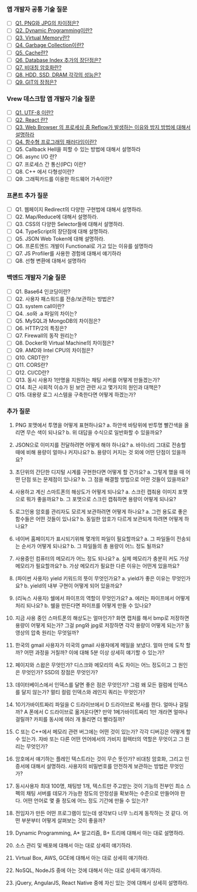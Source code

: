 ### 앱 개발자 공통 기술 질문

- [ ] [Q1. PNG와 JPG의 차이점은?](./A-1.md)
- [ ] [Q2. Dynamic Programming이란?](./A-2.md)
- [ ] [Q3. Virtual Memory란?](./A-3.md)
- [ ] [Q4. Garbage Collection이란?](./A-4.md)
- [ ] [Q5. Cache란?](./A-5.md)
- [ ] [Q6. Database Index 추가의 장단점은?](./A-6.md)
- [ ] [Q7. 비대칭 암호화란?](./A-7.md)
- [ ] [Q8. HDD, SSD, DRAM 각각의 성능은?](./A-8.md)
- [ ] [Q9. GIT의 장점은?](./A-9.md)

### Vrew 데스크탑 앱 개발자 기술 질문

- [ ] [Q1. UTF-8 이란?](./B-1.md)
- [ ] [Q2. React 란?](./B-2.md)
- [ ] [Q3. Web Browser 의 프로세싱 중 Reflow가 발생하는 이유와 방지 방법에 대해서 설명하라](./B-3.md)
- [ ] [Q4. 함수형 프로그래밍 패러다임이란?](./B-4.md)
- [ ] Q5. Callback Hell을 피할 수 있는 방법에 대해서 설명하라
- [ ] Q6. async I/O 란?
- [ ] Q7. 프로세스 간 통신(IPC) 이란?
- [ ] Q8. C++ 에서 다형성이란?
- [ ] Q9. 그래픽카드를 이용한 하드웨어 가속이란?

### 프론트 추가 질문

- [ ] Q1. 웹페이지 Redirect의 다양한 구현법에 대해서 설명하라.
- [ ] Q2. Map/Reduce에 대해서 설명하라.
- [ ] Q3. CSS의 다양한 Selector들에 대해서 설명하라.
- [ ] Q4. TypeScript의 장단점에 대해 설명하라.
- [ ] Q5. JSON Web Token에 대해 설명하라.
- [ ] Q6. 프론트엔드 개발이 Functional로 가고 있는 이유를 설명하라
- [ ] Q7. JS Profiler를 사용한 경험에 대해서 얘기하라
- [ ] Q8. 선형 변환에 대해서 설명하라

### 백엔드 개발자 기술 질문

- [ ] Q1. Base64 인코딩이란?
- [ ] Q2. 사용자 패스워드를 전송/보관하는 방법은?
- [ ] Q3. system call이란?
- [ ] Q4. .so와 .a 파일의 차이는?
- [ ] Q5. MySQL과 MongoDB의 차이점은?
- [ ] Q6. HTTP/2의 특징은?
- [ ] Q7. Firewall의 동작 원리는?
- [ ] Q8. Docker와 Virtual Machine의 차이점은?
- [ ] Q9. AMD와 Intel CPU의 차이점은?
- [ ] Q10. CRDT란?
- [ ] Q11. CORS란?
- [ ] Q12. CI/CD란?
- [ ] Q13. 동시 사용자 1만명을 지원하는 채팅 서버를 어떻게 만들겠는가?
- [ ] Q14. 최근 사회적 이슈가 된 보안 관련 사고 몇가지의 원인과 대책은?
- [ ] Q15. 대용량 로그 시스템을 구축한다면 어떻게 하겠는가?

### 추가 질문

1. PNG 포맷에서 투명을 어떻게 표현하나요?
   a. 하얀색 바탕위에 반투명 빨간색을 올리면 무슨 색이 되나요?
   b. 위 대답을 수식으로 일반화할 수 있을까요?

2. JSON으로 이미지를 전달하려면 어떻게 해야 하나요?
   a. 바이너리 그대로 전송할 때에 비해 용량이 얼마나 커지나요?
   b. 용량이 커지는 것 외에 어떤 단점이 있을까요?

3. 초단위의 간단한 디지털 시계를 구현한다면 어떻게 할 건가요?
   a. 그렇게 했을 때 어떤 단점 또는 문제점이 있나요?
   b. 그 점을 해결할 방법으로 어떤 것들이 있을까요?

4. 사용하고 계신 스마트폰의 해상도가 어떻게 되나요?
   a. 스크린 캡춰용 이미지 포맷으로 뭐가 좋을까요?
   b. 그 포맷으로 스크린 캡춰하면 용량이 어떻게 되나요?

5. 로그인용 암호를 관리자도 모르게 보관하려면 어떻게 하나요?
   a. 그런 용도로 좋은 함수들은 어떤 것들이 있나요?
   b. 동일한 암호가 다르게 보관되게 하려면 어떻게 하나요?

6. 네이버 홈페이지가 표시되기위해 몇개의 파일이 필요할까요?
   a. 그 파일들이 전송되는 순서가 어떻게 되나요?
   b. 그 파일들의 총 용량이 어느 정도 될까요?

7. 사용중인 컴퓨터의 메모리가 어느 정도 되나요?
   a. 실제 메모리가 충분히 커도 가상 메모리가 필요할까요?
   b. 가상 메모리가 필요한 다른 이유는 어떤게 있을까요?

8. (파이썬 사용자) yield 키워드의 뜻이 무엇인가요?
   a. yield가 좋은 이유는 무엇인가요?
   b. yield의 내부 구현이 어떻게 되어 있을까요?

9. (리눅스 사용자) 쉘에서 파이프의 역할이 무엇인가요?
   a. 에러는 파이프에서 어떻게 처리 되나요?
   b. 쉘을 만든다면 파이프를 어떻게 만들 수 있나요?

10. 지금 사용 중인 스마트폰의 해상도는 얼마인가? 화면 캡처를 해서 bmp로 저장하면 용량이 어떻게 되는가? 그걸 png와 jpg로 저장하면 각각 용량이 어떻게 되는가? 동영상의 압축 원리는 무엇일까?

11. 한국의 gmail 사용자가 미국의 gmail 사용자에게 메일을 보냈다. 얼마 만에 도착 할까? 어떤 과정을 거칠까? 이에 대해 5분 이상 상세히 얘기할 수 있는가?

12. 페이지와 스왑은 무엇인가? 디스크와 메모리의 속도 차이는 어느 정도이고 그 원인은 무엇인가? SSD의 장점은 무엇인가?

13. 데이터베이스에서 인덱스를 달면 좋은 점은 무엇인가? 그럼 왜 모든 컬럼에 인덱스를 달지 않는가? 멀티 컬럼 인덱스와 레인지 쿼리는 무엇인가?

14. 10기가바이트짜리 파일을 C 드라이브에서 D 드라이브로 복사를 한다. 얼마나 걸릴까? A 폰에서 C 드라이브로 옮겨온다면? 만약 1메가바이트짜리 1만 개라면 얼마나 걸릴까? 카피를 동시에 여러 개 돌리면 더 빨라질까?

15. C 또는 C++에서 메모리 관련 버그에는 어떤 것이 있는가? 각각 디버깅은 어떻게 할 수 있는가. 자바 또는 다른 어떤 언어에서의 가비지 컬렉터의 역할은 무엇이고 그 원리는 무엇인가?

16. 암호에서 얘기하는 플레인 텍스트라는 것이 무슨 뜻인가? ‎비대칭 암호화, 그리고 인증서에 대해서 설명하라. 사용자의 비밀번호를 안전하게 보관하는 방법은 무엇인가?

17. 동시사용자 최대 100명, 채팅방 1개, 텍스트만 주고받는 것이 기능의 전부인 최소 스펙의 채팅 서버를 데모가 가능한 정도의 안정성을 확보하는 수준으로 만들어야 한다. 어떤 언어로 몇 줄 정도에 어느 정도 기간에 만들 수 있는가?

18. 전임자가 만든 어떤 프로그램이 있는데 생각보다 너무 느리게 동작하는 것 같다. 어떤 부분부터 어떻게 살펴보는 것이 좋을까?

19. Dynamic Programming, A\* 알고리즘, B+ 트리에 대해서 아는 대로 설명하라.

20. 소스 관리 및 배포에 대해서 아는 대로 상세히 얘기하라.

21. Virtual Box, AWS, GCE에 대해서 아는 대로 상세히 얘기하라.

22. NoSQL, NodeJS 중에 아는 것에 대해서 아는 대로 상세히 얘기하라.

23. jQuery, AngularJS, React Native 중에 자신 있는 것에 대해서 상세히 설명하라.
